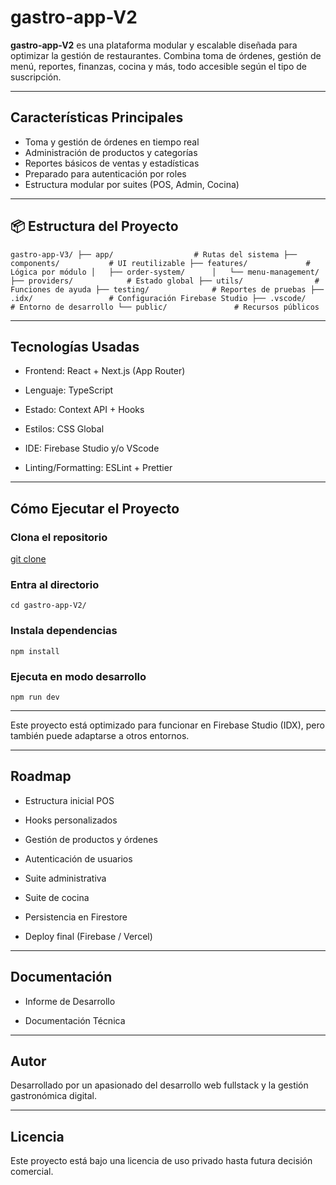 # gastro-app-V2

**gastro-app-V2** es una plataforma modular y escalable diseñada para optimizar la gestión de restaurantes. Combina toma de órdenes, gestión de menú, reportes, finanzas, cocina y más, todo accesible según el tipo de suscripción.

---

## Características Principales

- Toma y gestión de órdenes en tiempo real
- Administración de productos y categorías
- Reportes básicos de ventas y estadísticas
- Preparado para autenticación por roles
- Estructura modular por suites (POS, Admin, Cocina)

---

## 📦 Estructura del Proyecto

`gastro-app-V3/
├── app/                  # Rutas del sistema
├── components/           # UI reutilizable
├── features/             # Lógica por módulo
│   ├── order-system/     
│   └── menu-management/
├── providers/            # Estado global
├── utils/                # Funciones de ayuda
├── testing/              # Reportes de pruebas
├── .idx/                 # Configuración Firebase Studio
├── .vscode/              # Entorno de desarrollo
└── public/               # Recursos públicos`

---

## Tecnologías Usadas

- Frontend: React + Next.js (App Router)

- Lenguaje: TypeScript

- Estado: Context API + Hooks

- Estilos: CSS Global

- IDE: Firebase Studio y/o VScode

- Linting/Formatting: ESLint + Prettier

---

## Cómo Ejecutar el Proyecto

 ### Clona el repositorio
  [git clone ](https://github.com/claudioceppi83/gastro-app-V2.git)

 ### Entra al directorio
  `cd gastro-app-V2/`

 ### Instala dependencias
  `npm install`

 ### Ejecuta en modo desarrollo
  `npm run dev`

---

Este proyecto está optimizado para funcionar en Firebase Studio (IDX), pero también puede adaptarse a otros entornos.

---

## Roadmap

- Estructura inicial POS

- Hooks personalizados

- Gestión de productos y órdenes

- Autenticación de usuarios

- Suite administrativa

- Suite de cocina

- Persistencia en Firestore

- Deploy final (Firebase / Vercel)

---

## Documentación

- Informe de Desarrollo

- Documentación Técnica

---

## Autor
Desarrollado por un apasionado del desarrollo web fullstack y la gestión gastronómica digital.

---

## Licencia
Este proyecto está bajo una licencia de uso privado hasta futura decisión comercial.
